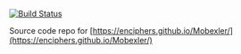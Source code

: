 [![Build Status](https://travis-ci.org/enciphers/Mobexler.svg?branch=master)](https://travis-ci.org/enciphers/Mobexler)
 
Source code repo for [https://enciphers.github.io/Mobexler/](https://enciphers.github.io/Mobexler/)
